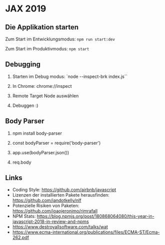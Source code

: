 # JAX 2019

## Die Applikation starten

Zum Start im Entwicklungsmodus: `npm run start:dev`

Zum Start im Produktivmodus: `npm start`

## Debugging

1. Starten im Debug modus: `node --inspect-brk index.js``

1. In Chrome: chrome://inspect

1. Remote Target Node auswählen

1. Debuggen :)

## Body Parser

1. npm install body-parser

1. const bodyParser = require('body-parser')

1. app.use(bodyParser.json())

1. req.body

## Links

- Coding Style: https://github.com/airbnb/javascript
- Lizenzen der installierten Pakete herausfinden: https://github.com/iandotkelly/nlf
- Potenzielle Risiken von Paketen: https://github.com/joaojeronimo/rimrafall
- NPM Stats: https://blog.npmjs.org/post/180868064080/this-year-in-javascript-2018-in-review-and-npms
- https://www.destroyallsoftware.com/talks/wat
- https://www.ecma-international.org/publications/files/ECMA-ST/Ecma-262.pdf
